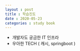 ```yaml
---
layout : post
title : 학습진도
date : 2020-05-23
categories : study book
---
```

+ 개발자도 궁금한 IT 인프라
+ 우아한 TECH ( 캐시, springboot )
